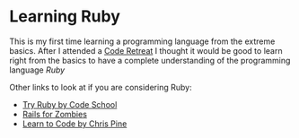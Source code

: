 # Learning Ruby 

This is my first time learning a programming language from the extreme basics. After I attended a [Code Retreat](http://coderetreat.org/about) I thought it would be good to learn right from the basics to have a complete understanding of the programming language _Ruby_

Other links to look at if you are considering Ruby:

- [Try Ruby by Code School](http://tryruby.org/levels/1/challenges/0)
- [Rails for Zombies](http://railsforzombies.org/)
- [Learn to Code by Chris Pine](http://pragprog.com/book/ltp2/learn-to-program)
